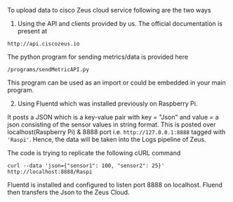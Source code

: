 To upload data to cisco Zeus cloud service following are the two ways

1. Using the API and clients provided by us. The official documentation is present at 

`http://api.ciscozeus.io`

The python program for sending metrics/data is provided here

`/programs/sendMetricAPI.py`

This program can be used as an import or could be embedded in your main program.

2. Using Fluentd which was installed previously on Raspberry Pi. 

It posts a JSON which is a key-value pair with key = "Json" and value = a json consisting of the sensor values in string format. This is posted over localhost(Raspberry Pi) & 8888 port i.e. `http://127.0.0.1:8888` tagged with `'Raspi'`. Hence, the data will be taken into the Logs pipeline of Zeus.

The code is trying to replicate the following cURL command

`curl --data 'json={"sensor1": 100, "sensor2": 25}' http://localhost:8888/Raspi`

Fluentd is installed and configured to listen port 8888 on localhost. Fluend then transfers the Json to the Zeus Cloud.

